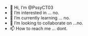 - 👋 Hi, I’m @PssyCT03
- 👀 I’m interested in ... no.
- 🌱 I’m currently learning ... no. 
- 💞️ I’m looking to collaborate on ...no. 
- 📫 How to reach me ... dont. 

<!---
PssyCT03/PssyCT03 is a ✨ special ✨ repository because its `README.md` (this file) appears on your GitHub profile.
You can click the Preview link to take a look at your changes.
--->
